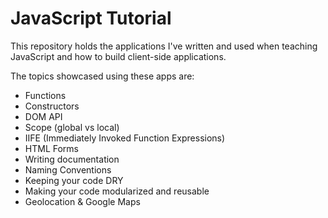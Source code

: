 # JavaScript Tutorial

This repository holds the applications I've written and used when
teaching JavaScript and how to build client-side applications.

The topics showcased using these apps are:
* Functions
* Constructors
* DOM API
* Scope (global vs local)
* IIFE (Immediately Invoked Function Expressions)
* HTML Forms
* Writing documentation
* Naming Conventions
* Keeping your code DRY
* Making your code modularized and reusable
* Geolocation & Google Maps